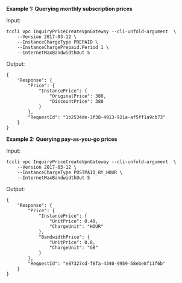 **Example 1: Querying monthly subscription prices**



Input: 

```
tccli vpc InquiryPriceCreateVpnGateway --cli-unfold-argument  \
    --Version 2017-03-12 \
    --InstanceChargeType PREPAID \
    --InstanceChargePrepaid.Period 1 \
    --InternetMaxBandwidthOut 5
```

Output: 
```
{
    "Response": {
        "Price": {
            "InstancePrice": {
                "OriginalPrice": 380,
                "DiscountPrice": 380
            }
        },
        "RequestId": "1b2534de-3f38-4913-921a-af5ff1a9cb73"
    }
}
```

**Example 2: Querying pay-as-you-go prices**



Input: 

```
tccli vpc InquiryPriceCreateVpnGateway --cli-unfold-argument  \
    --Version 2017-03-12 \
    --InstanceChargeType POSTPAID_BY_HOUR \
    --InternetMaxBandwidthOut 5
```

Output: 
```
{
    "Response": {
        "Price": {
            "InstancePrice": {
                "UnitPrice": 0.48,
                "ChargeUnit": "HOUR"
            },
            "BandwidthPrice": {
                "UnitPrice": 0.8,
                "ChargeUnit": "GB"
            }
        },
        "RequestId": "e87327cd-f8fa-4340-9959-58ebe8f11f6b"
    }
}
```

